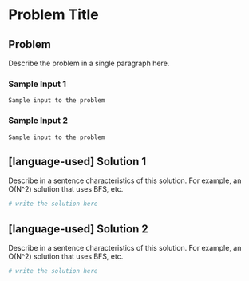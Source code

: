 # Problem Title

## Problem
Describe the problem in a single paragraph here.

### Sample Input 1
```
Sample input to the problem
```

### Sample Input 2
```
Sample input to the problem
```

## [language-used] Solution 1
Describe in a sentence characteristics of this solution. For example, an O(N^2) solution that uses BFS, etc.
```python
# write the solution here
```

## [language-used] Solution 2
Describe in a sentence characteristics of this solution. For example, an O(N^2) solution that uses BFS, etc.
```python
# write the solution here
```